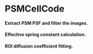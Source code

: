 # PSMCellCode
#### Extract PSM PSF and filter the images.
#### Effective spring constant calculation.
#### ROI diffusion coefficient fitting.

